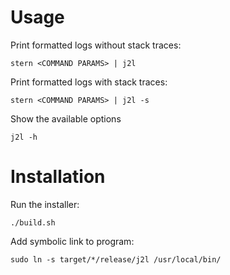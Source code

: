# Usage
Print formatted logs without stack traces:

`stern <COMMAND PARAMS> | j2l`

Print formatted logs with stack traces:

`stern <COMMAND PARAMS> | j2l -s`

Show the available options

`j2l -h`

# Installation
Run the installer:

`./build.sh`

Add symbolic link to program:

`sudo ln -s target/*/release/j2l /usr/local/bin/`
